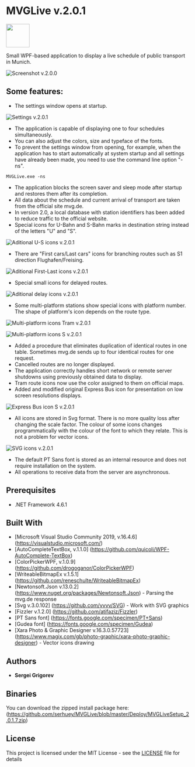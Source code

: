 # MVGLive v.2.0.1
<img src="https://raw.githubusercontent.com/serhuey/MVGLive/master/GraphicsSource/AppIcon.svg?sanitize=true" height="64">

Small WPF-based application to display a live schedule of public transport in Munich.

![Screenshot v.2.0.0](https://raw.githubusercontent.com/serhuey/MVGLive/master/Images/Screenshot_1.png)

## Some features:

- The settings window opens at startup.

![Settings v.2.0.1](https://raw.githubusercontent.com/serhuey/MVGLive/master/Images/SettingsWindow_0.png)


- The application is capable of displaying one to four schedules simultaneously.
- You can also adjust the colors, size and typeface of the fonts.
- To prevent the settings window from opening, for example, when the application has to start automatically at system startup and all settings have already been made, you need to use the command line option "-ns".

```
MVGLive.exe -ns
```

- The application blocks the screen saver and sleep mode after startup and restores them after its completion.
- All data about the schedule and current arrival of transport are taken from the official site mvg.de.
- In version 2.0, a local database with station identifiers has been added to reduce traffic to the official website.
- Special icons for U-Bahn and S-Bahn marks in destination string instead of the letters "U" and "S".

![Aditional U-S icons v.2.0.1](https://raw.githubusercontent.com/serhuey/MVGLive/master/Images/3d_AdditionalDestinationUSIcons.png)


- There are "First cars/Last cars" icons for branching routes such as S1 direction Flughafen/Freising.

![Aditional First-Last icons v.2.0.1](https://raw.githubusercontent.com/serhuey/MVGLive/master/Images/ForkedLines.png)


- Special small icons for delayed routes.

![Aditional delay icons v.2.0.1](https://raw.githubusercontent.com/serhuey/MVGLive/master/Images/DelayIcon.png)


- Some multi-platform stations show special icons with platform number. The shape of platform's icon depends on the route type.

![Multi-platform icons Tram v.2.0.1](https://raw.githubusercontent.com/serhuey/MVGLive/master/Images/HstIcon.png)

![Multi-platform icons S v.2.0.1](https://raw.githubusercontent.com/serhuey/MVGLive/master/Images/GleisIcon.png)


- Added a procedure that eliminates duplication of identical routes in one table. Sometimes mvg.de sends up to four identical routes for one request.
- Cancelled routes are no longer displayed.
- The application correctly handles short network or remote server shutdowns using previously obtained data to display.
- Tram route icons now use the color assigned to them on official maps.
- Added and modified original Express Bus icon for presentation on low screen resolutions displays.

![Express Bus icon S v.2.0.1](https://raw.githubusercontent.com/serhuey/MVGLive/master/Images/ExpressBusIcon.png)


- All icons are stored in Svg format. There is no more quality loss after changing the scale factor. The colour of some icons changes programmatically with the colour of the font to which they relate. This is not a problem for vector icons.

![SVG icons v.2.0.1](https://raw.githubusercontent.com/serhuey/MVGLive/master/Images/6_SVG_Example.png)

- The default PT Sans font is stored as an internal resource and does not require installation on the system.
- All operations to receive data from the server are asynchronous.

## Prerequisites

- .NET Framework 4.6.1

## Built With

* [Microsoft Visual Studio Community 2019, v.16.4.6] (https://visualstudio.microsoft.com/)
* [AutoCompleteTextBox, v.1.1.0] (https://github.com/quicoli/WPF-AutoComplete-TextBox)
* [ColorPickerWPF, v.1.0.9] (https://github.com/drogoganor/ColorPickerWPF)
* [WriteableBitmapEx v.1.5.1] (https://github.com/reneschulte/WriteableBitmapEx)
* [Newtonsoft.Json v.13.0.2] (https://www.nuget.org/packages/Newtonsoft.Json) - Parsing the mvg.de response
* [Svg v.3.0.102] (https://github.com/vvvv/SVG) - Work with SVG graphics
* [Fizzler v.1.2.0] (https://github.com/atifaziz/Fizzler)
* [PT Sans font] (https://fonts.google.com/specimen/PT+Sans)
* [Gudea font] (https://fonts.google.com/specimen/Gudea)
* [Xara Photo & Graphic Designer v.16.3.0.57723] (https://www.magix.com/gb/photo-graphic/xara-photo-graphic-designer) - Vector icons drawing

## Authors

* **Sergei Grigorev** 

## Binaries

You can download the zipped install package here: 
(https://github.com/serhuey/MVGLive/blob/master/Deploy/MVGLiveSetup_2.0.1.7.zip)

## License

This project is licensed under the MIT License - see the [LICENSE](LICENSE) file for details

